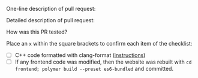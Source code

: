 One-line description of pull request:

Detailed description of pull request:

How was this PR tested?

Place an `x` within the square brackets to confirm each item of the checklist:
- [ ] C++ code formatted with clang-format ([instructions](https://github.com/hcrlab/wiki/blob/master/development_environment_setup/auto_code_formatting.md))
- [ ] If any frontend code was modified, then the website was rebuilt with `cd frontend; polymer build --preset es6-bundled` and committed.
